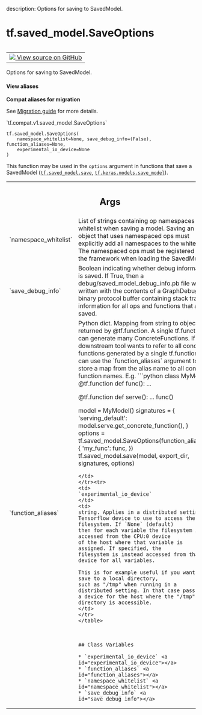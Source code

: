 description: Options for saving to SavedModel.

<div itemscope itemtype="http://developers.google.com/ReferenceObject">
<meta itemprop="name" content="tf.saved_model.SaveOptions" />
<meta itemprop="path" content="Stable" />
<meta itemprop="property" content="__init__"/>
<meta itemprop="property" content="experimental_io_device"/>
<meta itemprop="property" content="function_aliases"/>
<meta itemprop="property" content="namespace_whitelist"/>
<meta itemprop="property" content="save_debug_info"/>
</div>

# tf.saved_model.SaveOptions

<!-- Insert buttons and diff -->

<table class="tfo-notebook-buttons tfo-api nocontent" align="left">
<td>
  <a target="_blank" href="https://github.com/tensorflow/tensorflow/blob/r2.3/tensorflow/python/saved_model/save_options.py#L28-L95">
    <img src="https://www.tensorflow.org/images/GitHub-Mark-32px.png" />
    View source on GitHub
  </a>
</td>
</table>



Options for saving to SavedModel.

<section class="expandable">
  <h4 class="showalways">View aliases</h4>
  <p>
<b>Compat aliases for migration</b>
<p>See
<a href="https://www.tensorflow.org/guide/migrate">Migration guide</a> for
more details.</p>
<p>`tf.compat.v1.saved_model.SaveOptions`</p>
</p>
</section>

<pre class="devsite-click-to-copy prettyprint lang-py tfo-signature-link">
<code>tf.saved_model.SaveOptions(
    namespace_whitelist=None, save_debug_info=(False), function_aliases=None,
    experimental_io_device=None
)
</code></pre>



<!-- Placeholder for "Used in" -->

This function may be used in the `options` argument in functions that
save a SavedModel (<a href="../../tf/saved_model/save.md"><code>tf.saved_model.save</code></a>, <a href="../../tf/keras/models/save_model.md"><code>tf.keras.models.save_model</code></a>).

<!-- Tabular view -->
 <table class="responsive fixed orange">
<colgroup><col width="214px"><col></colgroup>
<tr><th colspan="2"><h2 class="add-link">Args</h2></th></tr>

<tr>
<td>
`namespace_whitelist`
</td>
<td>
List of strings containing op namespaces to whitelist
when saving a model. Saving an object that uses namespaced ops must
explicitly add all namespaces to the whitelist. The namespaced ops must
be registered into the framework when loading the SavedModel.
</td>
</tr><tr>
<td>
`save_debug_info`
</td>
<td>
Boolean indicating whether debug information is saved. If
True, then a debug/saved_model_debug_info.pb file will be written with
the contents of a GraphDebugInfo binary protocol buffer containing stack
trace information for all ops and functions that are saved.
</td>
</tr><tr>
<td>
`function_aliases`
</td>
<td>
Python dict. Mapping from string to object returned by
@tf.function. A single tf.function can generate many ConcreteFunctions.
If a downstream tool wants to refer to all concrete functions generated
by a single tf.function you can use the `function_aliases` argument to
store a map from the alias name to all concrete function names.
E.g.
```python
class MyModel:
@tf.function
def func():
...

@tf.function
def serve():
...
func()

model = MyModel()
signatures = {
'serving_default': model.serve.get_concrete_function(),
}
options = tf.saved_model.SaveOptions(function_aliases={
'my_func': func,
})
tf.saved_model.save(model, export_dir, signatures, options)
```
</td>
</tr><tr>
<td>
`experimental_io_device`
</td>
<td>
string. Applies in a distributed setting.
Tensorflow device to use to access the filesystem. If `None` (default)
then for each variable the filesystem is accessed from the CPU:0 device
of the host where that variable is assigned. If specified, the
filesystem is instead accessed from that device for all variables.

This is for example useful if you want to save to a local directory,
such as "/tmp" when running in a distributed setting. In that case pass
a device for the host where the "/tmp" directory is accessible.
</td>
</tr>
</table>



## Class Variables

* `experimental_io_device` <a id="experimental_io_device"></a>
* `function_aliases` <a id="function_aliases"></a>
* `namespace_whitelist` <a id="namespace_whitelist"></a>
* `save_debug_info` <a id="save_debug_info"></a>
